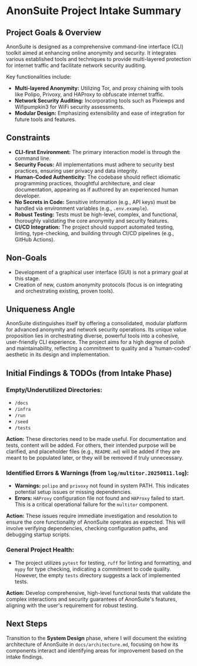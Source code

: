 # AnonSuite Project Intake Summary

## Project Goals & Overview
AnonSuite is designed as a comprehensive command-line interface (CLI) toolkit aimed at enhancing online anonymity and security. It integrates various established tools and techniques to provide multi-layered protection for internet traffic and facilitate network security auditing.

Key functionalities include:
- **Multi-layered Anonymity:** Utilizing Tor, and proxy chaining with tools like Polipo, Privoxy, and HAProxy to obfuscate internet traffic.
- **Network Security Auditing:** Incorporating tools such as Pixiewps and Wifipumpkin3 for WiFi security assessments.
- **Modular Design:** Emphasizing extensibility and ease of integration for future tools and features.

## Constraints
- **CLI-first Environment:** The primary interaction model is through the command line.
- **Security Focus:** All implementations must adhere to security best practices, ensuring user privacy and data integrity.
- **Human-Coded Authenticity:** The codebase should reflect idiomatic programming practices, thoughtful architecture, and clear documentation, appearing as if authored by an experienced human developer.
- **No Secrets in Code:** Sensitive information (e.g., API keys) must be handled via environment variables (e.g., `.env.example`).
- **Robust Testing:** Tests must be high-level, complex, and functional, thoroughly validating the core anonymity and security features.
- **CI/CD Integration:** The project should support automated testing, linting, type-checking, and building through CI/CD pipelines (e.g., GitHub Actions).

## Non-Goals
- Development of a graphical user interface (GUI) is not a primary goal at this stage.
- Creation of new, custom anonymity protocols (focus is on integrating and orchestrating existing, proven tools).

## Uniqueness Angle
AnonSuite distinguishes itself by offering a consolidated, modular platform for advanced anonymity and network security operations. Its unique value proposition lies in orchestrating diverse, powerful tools into a cohesive, user-friendly CLI experience. The project aims for a high degree of polish and maintainability, reflecting a commitment to quality and a 'human-coded' aesthetic in its design and implementation.

## Initial Findings & TODOs (from Intake Phase)

### Empty/Underutilized Directories:
- `/docs`
- `/infra`
- `/run`
- `/seed`
- `/tests`

**Action:** These directories need to be made useful. For documentation and tests, content will be added. For others, their intended purpose will be clarified, and placeholder files (e.g., `README.md`) will be added if they are meant to be populated later, or they will be removed if truly unnecessary.

### Identified Errors & Warnings (from `log/multitor.20250811.log`):
- **Warnings:** `polipo` and `privoxy` not found in system PATH. This indicates potential setup issues or missing dependencies.
- **Errors:** `HAProxy` configuration file not found and `HAProxy` failed to start. This is a critical operational failure for the `multitor` component.

**Action:** These issues require immediate investigation and resolution to ensure the core functionality of AnonSuite operates as expected. This will involve verifying dependencies, checking configuration paths, and debugging startup scripts.

### General Project Health:
- The project utilizes `pytest` for testing, `ruff` for linting and formatting, and `mypy` for type checking, indicating a commitment to code quality. However, the empty `tests` directory suggests a lack of implemented tests.

**Action:** Develop comprehensive, high-level functional tests that validate the complex interactions and security guarantees of AnonSuite's features, aligning with the user's requirement for robust testing.

## Next Steps
Transition to the **System Design** phase, where I will document the existing architecture of AnonSuite in `docs/architecture.md`, focusing on how its components interact and identifying areas for improvement based on the intake findings.